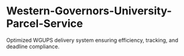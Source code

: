 # Western-Governors-University-Parcel-Service
Optimized WGUPS delivery system ensuring efficiency, tracking, and deadline compliance.
